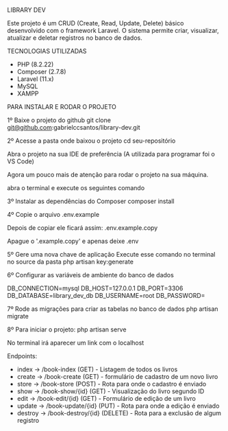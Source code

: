 LIBRARY DEV

Este projeto é um CRUD (Create, Read, Update, Delete) básico desenvolvido com o framework Laravel. O sistema permite criar, visualizar, atualizar e deletar registros no banco de dados.

TECNOLOGIAS UTILIZADAS
- PHP (8.2.22)
- Composer (2.7.8)
- Laravel (11.x)
- MySQL
- XAMPP

PARA INSTALAR E RODAR O PROJETO

1º Baixe o projeto do github
git clone git@github.com:gabrielccsantos/library-dev.git

2º Acesse a pasta onde baixou o projeto
cd seu-repositório

Abra o projeto na sua IDE de preferência (A utilizada para programar foi o VS Code)

Agora um pouco mais de atenção para rodar o projeto na sua máquina.

abra o terminal e execute os seguintes comando

3º Instalar as dependências do Composer
composer install

4º Copie o arquivo .env.example

Depois de copiar ele ficará assim: .env.example.copy

Apague o '.example.copy' e apenas deixe .env

5º Gere uma nova chave de aplicação
Execute esse comando no terminal no source da pasta
php artisan key:generate

6º Configurar as variáveis de ambiente do banco de dados

DB_CONNECTION=mysql
DB_HOST=127.0.0.1
DB_PORT=3306
DB_DATABASE=library_dev_db
DB_USERNAME=root
DB_PASSWORD=

7º Rode as migrações para criar as tabelas no banco de dados
php artisan migrate

8º Para iniciar o projeto:
php artisan serve

No terminal irá aparecer um link com o localhost

Endpoints:

+ index -> /book-index (GET) - Listagem de todos os livros
+ create -> /book-create (GET) - formulário de cadastro de um novo livro
+ store -> /book-store (POST) - Rota para onde o cadastro é enviado
+ show -> /book-show/{id} (GET) - Visualização do livro segundo ID
+ edit -> /book-edit/{id} (GET) - Formulário de edição de um livro
+ update -> /book-update/{id} (PUT) - Rota para onde a edição é enviado
+ destroy -> /book-destroy/{id} (DELETE) - Rota para a exclusão de algum registro
